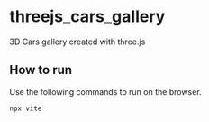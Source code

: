 # threejs_cars_gallery
3D Cars gallery created with three.js

## How to run
Use the following commands to run on the browser.
```bash
npx vite
```